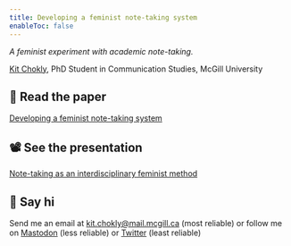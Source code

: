 ```yaml
---
title: Developing a feminist note-taking system
enableToc: false
---
```


*A feminist experiment with academic note-taking.*

[Kit Chokly](https://kitchokly.com), PhD Student in Communication Studies, McGill University

## 📖 Read the paper

[Developing a feminist note-taking system](Developing%20a%20feminist%20note-taking%20system.md)

## 📽️ See the presentation

[Note-taking as an interdisciplinary feminist method](Note-taking%20as%20an%20interdisciplinary%20feminist%20method.md)

## 👋 Say hi

Send me an email at kit.chokly@mail.mcgill.ca (most reliable) or follow me on [Mastodon](https://zirk.us/@kitchokly) (less reliable) or [Twitter](https://twitter.com/kitchokly) (least reliable)
